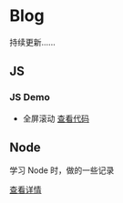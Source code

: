 # Blog

持续更新......



## JS

### JS Demo

- 全屏滚动   [查看代码](https://github.com/Zeekg-zk/Blog/tree/main/JS/Demo/%E5%85%A8%E5%B1%8F%E6%BB%9A%E5%8A%A8)



## Node

学习 Node 时，做的一些记录

[查看详情](https://github.com/Zeekg-zk/Blog/tree/main/Node)

